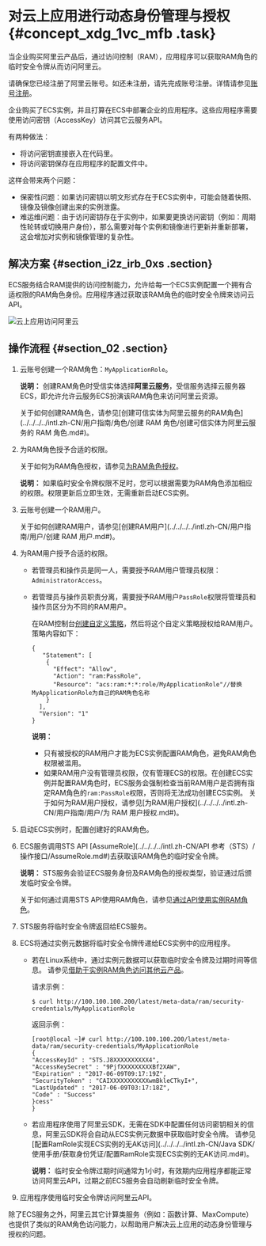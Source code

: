 # 对云上应用进行动态身份管理与授权 {#concept_xdg_1vc_mfb .task}

当企业购买阿里云产品后，通过访问控制（RAM），应用程序可以获取RAM角色的临时安全令牌从而访问阿里云。

请确保您已经注册了阿里云账号。如还未注册，请先完成账号注册。详情请参见[账号注册](https://account.alibabacloud.com/register/intl_register.htm)。

企业购买了ECS实例，并且打算在ECS中部署企业的应用程序。这些应用程序需要使用访问密钥（AccessKey）访问其它云服务API。

有两种做法：

-   将访问密钥直接嵌入在代码里。
-   将访问密钥保存在应用程序的配置文件中。

这样会带来两个问题：

-   保密性问题：如果访问密钥以明文形式存在于ECS实例中，可能会随着快照、镜像及镜像创建出来的实例泄露。
-   难运维问题：由于访问密钥存在于实例中，如果要更换访问密钥（例如：周期性轮转或切换用户身份），那么需要对每个实例和镜像进行更新并重新部署，这会增加对实例和镜像管理的复杂性。

## 解决方案 {#section_i2z_irb_0xs .section}

ECS服务结合RAM提供的访问控制能力，允许给每一个ECS实例配置一个拥有合适权限的RAM角色身份。应用程序通过获取该RAM角色的临时安全令牌来访问云API。

![云上应用访问阿里云](http://static-aliyun-doc.oss-cn-hangzhou.aliyuncs.com/assets/img/23777/156524919414410_zh-CN.png)

## 操作流程 {#section_02 .section}

1.  云账号创建一个RAM角色：`MyApplicationRole`。 

    **说明：** 创建RAM角色时受信实体选择**阿里云服务**，受信服务选择云服务器ECS，即允许允许云服务ECS扮演该RAM角色来访问阿里云资源。

    关于如何创建RAM角色，请参见[创建可信实体为阿里云服务的RAM角色](../../../../intl.zh-CN/用户指南/角色/创建 RAM 角色/创建可信实体为阿里云服务的 RAM 角色.md#)。

2.  为RAM角色授予合适的权限。 

    关于如何为RAM角色授权，请参见[为RAM角色授权](../../../../intl.zh-CN/用户指南/角色/为RAM角色授权.md#)。

    **说明：** 如果临时安全令牌权限不足时，您可以根据需要为RAM角色添加相应的权限。权限更新后立即生效，无需重新启动ECS实例。

3.  云账号创建一个RAM用户。 

    关于如何创建RAM用户，请参见[创建RAM用户](../../../../intl.zh-CN/用户指南/用户/创建 RAM 用户.md#)。

4.  为RAM用户授予合适的权限。 

    -   若管理员和操作员是同一人，需要授予RAM用户管理员权限：`AdministratorAccess`。
    -   若管理员与操作员职责分离，需要授予RAM用户`PassRole`权限将管理员和操作员区分为不同的RAM用户。

        在RAM控制台[创建自定义策略](../../../../intl.zh-CN/用户指南/权限策略/自定义策略/创建自定义策略.md#)，然后将这个自定义策略授权给RAM用户。策略内容如下：

        ``` {#codeblock_07j_rf8_1mz}
        {
           "Statement": [
            {
              "Effect": "Allow",
              "Action": "ram:PassRole",
              "Resource": "acs:ram:*:*:role/MyApplicationRole"//替换MyApplicationRole为自己的RAM角色名称
            }
          ],
          "Version": "1"
        }                
        ```

        **说明：** 

        -   只有被授权的RAM用户才能为ECS实例配置RAM角色，避免RAM角色权限被滥用。
        -   如果RAM用户没有管理员权限，仅有管理ECS的权限。在创建ECS实例并配置RAM角色时，ECS服务会强制检查当前RAM用户是否拥有指定RAM角色的`ram:PassRole`权限，否则将无法成功创建ECS实例。
    关于如何为RAM用户授权，请参见[为RAM用户授权](../../../../intl.zh-CN/用户指南/用户/为 RAM 用户授权.md#)。

5.  启动ECS实例时，配置创建好的RAM角色。
6.  ECS服务调用STS API [AssumeRole](../../../../intl.zh-CN/API 参考（STS）/操作接口/AssumeRole.md#)去获取该RAM角色的临时安全令牌。 

    **说明：** STS服务会验证ECS服务身份及RAM角色的授权类型，验证通过后颁发临时安全令牌。

    关于如何通过调用STS API使用RAM角色，请参见[通过API使用实例RAM角色](../../../../intl.zh-CN/安全/实例RAM角色/通过API使用实例RAM角色.md#)。

7.  STS服务将临时安全令牌返回给ECS服务。
8.  ECS将通过实例元数据将临时安全令牌传递给ECS实例中的应用程序。 
    -   若在Linux系统中，通过实例元数据可以获取临时安全令牌及过期时间等信息。 请参见[借助于实例RAM角色访问其他云产品](../../../../intl.zh-CN/最佳实践/借助于实例RAM角色访问其他云产品.md#)。

        请求示例：

        ``` {#codeblock_rw7_u8z_k0q}
        $ curl http://100.100.100.200/latest/meta-data/ram/security-credentials/MyApplicationRole
        ```

        返回示例：

        ``` {#codeblock_c99_54d_66j}
        [root@local ~]# curl http://100.100.100.200/latest/meta-data/ram/security-credentials/MyApplicationRole
        {
        "AccessKeyId" : "STS.J8XXXXXXXXXX4",
        "AccessKeySecret" : "9PjfXXXXXXXXXBf2XAW",
        "Expiration" : "2017-06-09T09:17:19Z",
        "SecurityToken" : "CAIXXXXXXXXXXXwmBkleCTkyI+",
        "LastUpdated" : "2017-06-09T03:17:18Z",
        "Code" : "Success"
        }cess"
        }
        ```

    -   若应用程序使用了阿里云SDK，无需在SDK中配置任何访问密钥相关的信息，阿里云SDK将会自动从ECS实例元数据中获取临时安全令牌。 请参见[配置RamRole实现ECS实例的无AK访问](../../../../intl.zh-CN/Java SDK/使用手册/获取身份凭证/配置RamRole实现ECS实例的无AK访问.md#)。

        **说明：** 临时安全令牌过期时间通常为1小时，有效期内应用程序都能正常访问阿里云API，过期之前ECS服务会自动刷新临时安全令牌。

9.  应用程序使用临时安全令牌访问阿里云API。

除了ECS服务之外，阿里云其它计算类服务（例如：函数计算、MaxCompute）也提供了类似的RAM角色访问能力，以帮助用户解决云上应用的动态身份管理与授权的问题。

